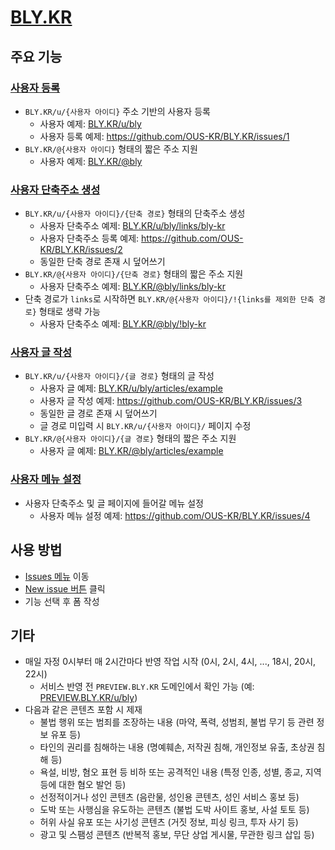 # [BLY.KR](https://bly.kr)

## 주요 기능

### [사용자 등록](https://github.com/OUS-KR/BLY.KR/issues/new?template=01-user-register-by-issue.yml)

- `BLY.KR/u/{사용자 아이디}` 주소 기반의 사용자 등록
  - 사용자 예제: [BLY.KR/u/bly](https://bly.kr/u/bly)
  - 사용자 등록 예제: https://github.com/OUS-KR/BLY.KR/issues/1
- `BLY.KR/@{사용자 아이디}` 형태의 짧은 주소 지원
  - 사용자 예제: [BLY.KR/@bly](https://bly.kr/@bly)

### [사용자 단축주소 생성](https://github.com/OUS-KR/BLY.KR/issues/new?template=02-user-short-url-register-by-issue.yml)

- `BLY.KR/u/{사용자 아이디}/{단축 경로}` 형태의 단축주소 생성
  - 사용자 단축주소 예제: [BLY.KR/u/bly/links/bly-kr](https://bly.kr/u/bly/links/bly-kr)
  - 사용자 단축주소 등록 예제: https://github.com/OUS-KR/BLY.KR/issues/2
  - 동일한 단축 경로 존재 시 덮어쓰기
- `BLY.KR/@{사용자 아이디}/{단축 경로}` 형태의 짧은 주소 지원
  - 사용자 단축주소 예제: [BLY.KR/@bly/links/bly-kr](https://bly.kr/@bly/links/bly-kr)
- 단축 경로가 `links`로 시작하면 `BLY.KR/@{사용자 아이디}/!{links를 제외한 단축 경로}` 형태로 생략 가능
  - 사용자 단축주소 예제: [BLY.KR/@bly/!bly-kr](https://bly.kr/@bly/!bly-kr)

### [사용자 글 작성](https://github.com/OUS-KR/BLY.KR/issues/new?template=03-user-article-writing-by-issue.yml)

- `BLY.KR/u/{사용자 아이디}/{글 경로}` 형태의 글 작성
  - 사용자 글 예제: [BLY.KR/u/bly/articles/example](https://bly.kr/u/bly/articles/example)
  - 사용자 글 작성 예제: https://github.com/OUS-KR/BLY.KR/issues/3
  - 동일한 글 경로 존재 시 덮어쓰기
  - 글 경로 미입력 시 `BLY.KR/u/{사용자 아이디}/` 페이지 수정
- `BLY.KR/@{사용자 아이디}/{글 경로}` 형태의 짧은 주소 지원
  - 사용자 글 예제: [BLY.KR/@bly/articles/example](https://bly.kr/@bly/articles/example)
 
### [사용자 메뉴 설정](https://github.com/OUS-KR/BLY.KR/issues/new?template=04-user-menu-setting-by-issue.yml)

- 사용자 단축주소 및 글 페이지에 들어갈 메뉴 설정
  - 사용자 메뉴 설정 예제: https://github.com/OUS-KR/BLY.KR/issues/4

## 사용 방법

- [Issues 메뉴](https://github.com/OUS-KR/BLY.KR/issues) 이동
- [New issue 버튼](https://github.com/OUS-KR/BLY.KR/issues/new/choose) 클릭
- 기능 선택 후 폼 작성

## 기타

- 매일 자정 0시부터 매 2시간마다 반영 작업 시작 (0시, 2시, 4시, ..., 18시, 20시, 22시)
  - 서비스 반영 전 `PREVIEW.BLY.KR` 도메인에서 확인 가능 (예: [PREVIEW.BLY.KR/u/bly](https://preview.bly.kr/u/bly))
- 다음과 같은 콘텐츠 포함 시 제재
  - 불법 행위 또는 범죄를 조장하는 내용 (마약, 폭력, 성범죄, 불법 무기 등 관련 정보 유포 등)
  - 타인의 권리를 침해하는 내용 (명예훼손, 저작권 침해, 개인정보 유출, 초상권 침해 등)
  - 욕설, 비방, 혐오 표현 등 비하 또는 공격적인 내용 (특정 인종, 성별, 종교, 지역 등에 대한 혐오 발언 등)
  - 선정적이거나 성인 콘텐츠 (음란물, 성인용 콘텐츠, 성인 서비스 홍보 등)
  - 도박 또는 사행심을 유도하는 콘텐츠 (불법 도박 사이트 홍보, 사설 토토 등)
  - 허위 사실 유포 또는 사기성 콘텐츠 (거짓 정보, 피싱 링크, 투자 사기 등)
  - 광고 및 스팸성 콘텐츠 (반복적 홍보, 무단 상업 게시물, 무관한 링크 삽입 등)
